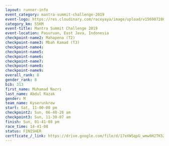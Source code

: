 ```yaml
---
layout: runner-info 
event_category: mantra-summit-challenge-2019 
event-logo: https://res.cloudinary.com/raceyaya/image/upload/v1569072809/logo/mantra-image_segrbx.jpg
category_km: 55KM 
event-title: Mantra Summit Challenge 2019 
event-location: Pasuruan, East Java, Indonesia 
checkpoint-name2: Mahapena (T2) 
checkpoint-name3: Mbah Kamad (T3) 
checkpoint-name4: 
checkpoint-name5: 
checkpoint-name6: 
checkpoint-name7: 
checkpoint-name8: 
checkpoint-name9: 
overall_rank: 8
gender_rank: 8
bib: 313
first_name: Muhamad Nazri
last_name: Abdul Razak
gender: M
team_name: Kyserunkrew
start: Sat, 11-00-00 pm
checkpoint2: Sun, 06-40-26 am
checkpoint3: Sun, 11-30-07 am
finish: Sun, 01-41-08 pm
race_time: 14-41-08
status: FINISHER
certficate_/_link: https://drive.google.com/file/d/17eXWSqpG_wmw8H2TK52F1Brq_vW_fU5Z/view?usp=sharing
---
```

